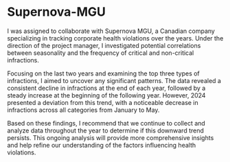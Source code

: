 # Supernova-MGU

I was assigned to collaborate with Supernova MGU, a Canadian company specializing in tracking corporate health violations over the years. Under the direction of the project manager, I investigated potential correlations between seasonality and the frequency of critical and non-critical infractions.

Focusing on the last two years and examining the top three types of infractions, I aimed to uncover any significant patterns. The data revealed a consistent decline in infractions at the end of each year, followed by a steady increase at the beginning of the following year. However, 2024 presented a deviation from this trend, with a noticeable decrease in infractions across all categories from January to May.

Based on these findings, I recommend that we continue to collect and analyze data throughout the year to determine if this downward trend persists. This ongoing analysis will provide more comprehensive insights and help refine our understanding of the factors influencing health violations.
